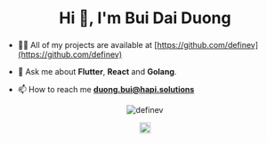 <h1 align="center">Hi 👋, I'm Bui Dai Duong</h1>
<h3 align="center"></h3>

- 👨‍💻 All of my projects are available at [https://github.com/definev](https://github.com/definev)

- 💬 Ask me about **Flutter**, **React** and **Golang**.

- 📫 How to reach me **duong.bui@hapi.solutions**

<p align="center"> <img src="https://github-readme-stats.vercel.app/api?username=definev&show_icons=true" alt="definev" /> </p>

<p align="center">
<a href="https://fb.com/definev" target="blank"><img align="center" src="https://cdn.jsdelivr.net/npm/simple-icons@3.0.1/icons/facebook.svg" alt="definev" height="20" width="20" /></a>
</p>
